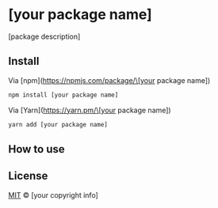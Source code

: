 # \[your package name\]

\[package description\]

## Install

Via [npm](https://npmjs.com/package/\[your package name\])

```sh
npm install [your package name]
```

Via [Yarn](https://yarn.pm/\[your package name\])

```sh
yarn add [your package name]
```

## How to use


## License

[MIT](LICENSE) © \[your copyright info\]
